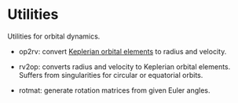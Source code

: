 # Utilities
Utilities for orbital dynamics.

- op2rv: convert [Keplerian orbital elements](https://en.wikipedia.org/wiki/Orbital_elements) to radius and velocity. 

- rv2op: converts radius and velocity to Keplerian orbital elements. Suffers from singularities for circular or equatorial orbits.

- rotmat: generate rotation matrices from given Euler angles.